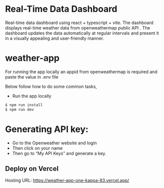# Real-Time Data Dashboard

Real-time data dashboard using react + typescript + vite. The dashboard displays real-time weather data from openweathermap public API . The dashboard updates the data automatically at regular intervals and present it in a visually appealing and user-friendly manner.

# weather-app

For running the app locally an appid from openweathermap is required and paste the value in .env file

Below follow how to do some common tasks,

- Run the app locally

```sh
$ npm run install
$ npm run dev
```
# Generating API key:

- Go to the Openweather website and login
- Then click on your name
- Then go to “My API Keys” and generate a key.


## Deploy on Vercel

Hosting URL: https://weather-app-one-kappa-83.vercel.app/
